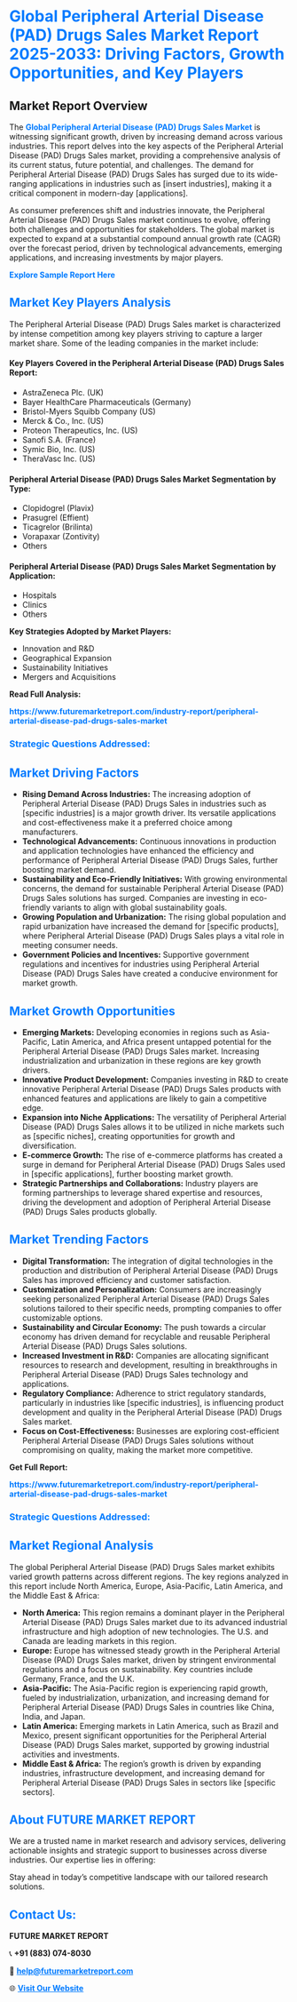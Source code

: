 <h1 style="color: #007BFF;">Global Peripheral Arterial Disease (PAD) Drugs Sales Market Report 2025-2033: Driving Factors, Growth Opportunities, and Key Players</h1>

<section id="overview">
<h2>Market Report Overview</h2>
<p>The <a href="https://www.futuremarketreport.com/industry-report/peripheral-arterial-disease-pad-drugs-sales-market" style="color: #007BFF; text-decoration: none;"><strong>Global Peripheral Arterial Disease (PAD) Drugs Sales Market</strong></a> is witnessing significant growth, driven by increasing demand across various industries. This report delves into the key aspects of the Peripheral Arterial Disease (PAD) Drugs Sales market, providing a comprehensive analysis of its current status, future potential, and challenges. The demand for Peripheral Arterial Disease (PAD) Drugs Sales has surged due to its wide-ranging applications in industries such as [insert industries], making it a critical component in modern-day [applications].</p>
<p>As consumer preferences shift and industries innovate, the Peripheral Arterial Disease (PAD) Drugs Sales market continues to evolve, offering both challenges and opportunities for stakeholders. The global market is expected to expand at a substantial compound annual growth rate (CAGR) over the forecast period, driven by technological advancements, emerging applications, and increasing investments by major players.</p>
</section>

<section id="overview">
<p><a href="https://www.futuremarketreport.com/request-sample/reportId=104765" style="color: #007BFF; text-decoration: none;"><strong>Explore Sample Report Here</strong></a></p>
</section>

<section id="key-players">
<h2 style="color: #007BFF;">Market Key Players Analysis</h2>
<p>The Peripheral Arterial Disease (PAD) Drugs Sales market is characterized by intense competition among key players striving to capture a larger market share. Some of the leading companies in the market include:</p>
<h4>Key Players Covered in the Peripheral Arterial Disease (PAD) Drugs Sales Report:</h4>
<ul><li>AstraZeneca Plc. (UK)</li><li>Bayer HealthCare Pharmaceuticals (Germany)</li><li>Bristol-Myers Squibb Company (US)</li><li>Merck &amp; Co., Inc. (US)</li><li>Proteon Therapeutics, Inc. (US)</li><li>Sanofi S.A. (France)</li><li>Symic Bio, Inc. (US)</li><li>TheraVasc Inc. (US)</li></ul>
<h4>Peripheral Arterial Disease (PAD) Drugs Sales Market Segmentation by Type:</h4>
<ul><li>Clopidogrel (Plavix)</li><li>Prasugrel (Effient)</li><li>Ticagrelor (Brilinta)</li><li>Vorapaxar (Zontivity)</li><li>Others</li></ul>

<h4>Peripheral Arterial Disease (PAD) Drugs Sales Market Segmentation by Application:</h4>
<ul><li>Hospitals</li><li>Clinics</li><li>Others</li></ul>
<p><strong>Key Strategies Adopted by Market Players:</strong></p>
<ul>
<li>Innovation and R&D</li>
<li>Geographical Expansion</li>
<li>Sustainability Initiatives</li>
<li>Mergers and Acquisitions</li>
</ul>
</section>

<section>
<p><strong>Read Full Analysis: </strong></p><a href="https://www.futuremarketreport.com/industry-report/peripheral-arterial-disease-pad-drugs-sales-market" style="color: #007BFF; text-decoration: none;"><strong>https://www.futuremarketreport.com/industry-report/peripheral-arterial-disease-pad-drugs-sales-market</strong></a>
<h3 style="color: #007BFF;">Strategic Questions Addressed:</h3>
</section>

<section id="driving-factors">
<h2 style="color: #007BFF;">Market Driving Factors</h2>
<ul>
<li><strong>Rising Demand Across Industries:</strong> The increasing adoption of Peripheral Arterial Disease (PAD) Drugs Sales in industries such as [specific industries] is a major growth driver. Its versatile applications and cost-effectiveness make it a preferred choice among manufacturers.</li>
<li><strong>Technological Advancements:</strong> Continuous innovations in production and application technologies have enhanced the efficiency and performance of Peripheral Arterial Disease (PAD) Drugs Sales, further boosting market demand.</li>
<li><strong>Sustainability and Eco-Friendly Initiatives:</strong> With growing environmental concerns, the demand for sustainable Peripheral Arterial Disease (PAD) Drugs Sales solutions has surged. Companies are investing in eco-friendly variants to align with global sustainability goals.</li>
<li><strong>Growing Population and Urbanization:</strong> The rising global population and rapid urbanization have increased the demand for [specific products], where Peripheral Arterial Disease (PAD) Drugs Sales plays a vital role in meeting consumer needs.</li>
<li><strong>Government Policies and Incentives:</strong> Supportive government regulations and incentives for industries using Peripheral Arterial Disease (PAD) Drugs Sales have created a conducive environment for market growth.</li>
</ul>
</section>

<section id="growth-opportunities">
<h2 style="color: #007BFF;">Market Growth Opportunities</h2>
<ul>
<li><strong>Emerging Markets:</strong> Developing economies in regions such as Asia-Pacific, Latin America, and Africa present untapped potential for the Peripheral Arterial Disease (PAD) Drugs Sales market. Increasing industrialization and urbanization in these regions are key growth drivers.</li>
<li><strong>Innovative Product Development:</strong> Companies investing in R&D to create innovative Peripheral Arterial Disease (PAD) Drugs Sales products with enhanced features and applications are likely to gain a competitive edge.</li>
<li><strong>Expansion into Niche Applications:</strong> The versatility of Peripheral Arterial Disease (PAD) Drugs Sales allows it to be utilized in niche markets such as [specific niches], creating opportunities for growth and diversification.</li>
<li><strong>E-commerce Growth:</strong> The rise of e-commerce platforms has created a surge in demand for Peripheral Arterial Disease (PAD) Drugs Sales used in [specific applications], further boosting market growth.</li>
<li><strong>Strategic Partnerships and Collaborations:</strong> Industry players are forming partnerships to leverage shared expertise and resources, driving the development and adoption of Peripheral Arterial Disease (PAD) Drugs Sales products globally.</li>
</ul>
</section>

<section id="trending-factors">
<h2 style="color: #007BFF;">Market Trending Factors</h2>
<ul>
<li><strong>Digital Transformation:</strong> The integration of digital technologies in the production and distribution of Peripheral Arterial Disease (PAD) Drugs Sales has improved efficiency and customer satisfaction.</li>
<li><strong>Customization and Personalization:</strong> Consumers are increasingly seeking personalized Peripheral Arterial Disease (PAD) Drugs Sales solutions tailored to their specific needs, prompting companies to offer customizable options.</li>
<li><strong>Sustainability and Circular Economy:</strong> The push towards a circular economy has driven demand for recyclable and reusable Peripheral Arterial Disease (PAD) Drugs Sales solutions.</li>
<li><strong>Increased Investment in R&D:</strong> Companies are allocating significant resources to research and development, resulting in breakthroughs in Peripheral Arterial Disease (PAD) Drugs Sales technology and applications.</li>
<li><strong>Regulatory Compliance:</strong> Adherence to strict regulatory standards, particularly in industries like [specific industries], is influencing product development and quality in the Peripheral Arterial Disease (PAD) Drugs Sales market.</li>
<li><strong>Focus on Cost-Effectiveness:</strong> Businesses are exploring cost-efficient Peripheral Arterial Disease (PAD) Drugs Sales solutions without compromising on quality, making the market more competitive.</li>
</ul>
</section>

<section>
<p><strong>Get Full Report: </strong></p><a href="https://www.futuremarketreport.com/industry-report/peripheral-arterial-disease-pad-drugs-sales-market" style="color: #007BFF; text-decoration: none;"><strong>https://www.futuremarketreport.com/industry-report/peripheral-arterial-disease-pad-drugs-sales-market</strong></a>
<h3 style="color: #007BFF;">Strategic Questions Addressed:</h3>
</section>


<section id="regional-analysis">
<h2 style="color: #007BFF;">Market Regional Analysis</h2>
<p>The global Peripheral Arterial Disease (PAD) Drugs Sales market exhibits varied growth patterns across different regions. The key regions analyzed in this report include North America, Europe, Asia-Pacific, Latin America, and the Middle East & Africa:</p>
<ul>
<li><strong>North America:</strong> This region remains a dominant player in the Peripheral Arterial Disease (PAD) Drugs Sales market due to its advanced industrial infrastructure and high adoption of new technologies. The U.S. and Canada are leading markets in this region.</li>
<li><strong>Europe:</strong> Europe has witnessed steady growth in the Peripheral Arterial Disease (PAD) Drugs Sales market, driven by stringent environmental regulations and a focus on sustainability. Key countries include Germany, France, and the U.K.</li>
<li><strong>Asia-Pacific:</strong> The Asia-Pacific region is experiencing rapid growth, fueled by industrialization, urbanization, and increasing demand for Peripheral Arterial Disease (PAD) Drugs Sales in countries like China, India, and Japan.</li>
<li><strong>Latin America:</strong> Emerging markets in Latin America, such as Brazil and Mexico, present significant opportunities for the Peripheral Arterial Disease (PAD) Drugs Sales market, supported by growing industrial activities and investments.</li>
<li><strong>Middle East & Africa:</strong> The region’s growth is driven by expanding industries, infrastructure development, and increasing demand for Peripheral Arterial Disease (PAD) Drugs Sales in sectors like [specific sectors].</li>
</ul>
</section>

<footer>
<h2 style="color: #007BFF;">About FUTURE MARKET REPORT</h2>
<p>We are a trusted name in market research and advisory services, delivering actionable insights and strategic support to businesses across diverse industries. Our expertise lies in offering:</p>

<p>Stay ahead in today’s competitive landscape with our tailored research solutions.</p>

<h2 style="color: #007BFF;">Contact Us:</h2>
<p><strong>FUTURE MARKET REPORT</strong></p>
<p>📞 <strong>+91 (883) 074-8030</strong></p>
<p>📧 <strong><a href="mailto:help@futuremarketreport.com" style="color: #007BFF;">help@futuremarketreport.com</a></strong></p>
<p>🌐 <strong><a href="https://www.futuremarketreport.com/" style="color: #007BFF;">Visit Our Website</a></strong></p>
</footer>
